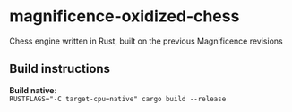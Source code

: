 # magnificence-oxidized-chess
Chess engine written in Rust, built on the previous Magnificence revisions

## Build instructions
**Build native**:  
`RUSTFLAGS="-C target-cpu=native" cargo build --release` 